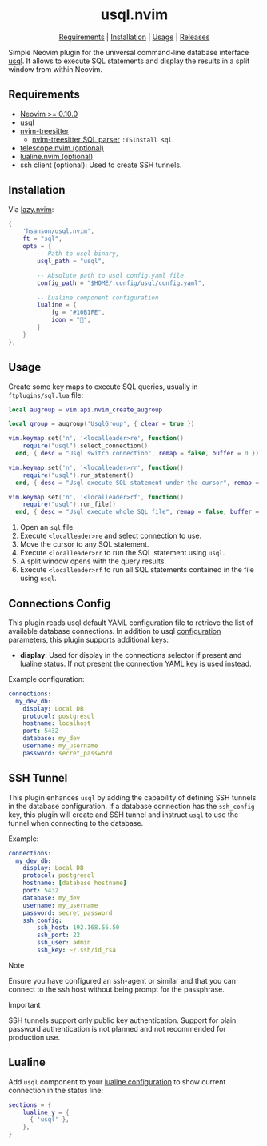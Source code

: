 <div align="center">

# usql.nvim

  <a href="#requirements" title="Requirements">Requirements</a> |
  <a href="#installation" title="Installation">Installation</a> |
  <a href="#usage" title="Usage">Usage</a> |
  <a href="https://github.com/hsanson/usql.nvim/releases" title="Releases">
  Releases</a>
</div>

<p></p>

Simple Neovim plugin for the universal command-line database interface [usql](https://github.com/xo/usql). It allows to execute SQL statements and display the results in a split window from within Neovim.

## Requirements

- [Neovim >= 0.10.0](https://github.com/neovim/neovim/releases)
- [usql](https://github.com/xo/usql)
- [nvim-treesitter](https://github.com/nvim-treesitter/nvim-treesitter)
  - [nvim-treesitter SQL parser](https://github.com/nvim-treesitter/nvim-treesitter?tab=readme-ov-file#supported-languages) `:TSInstall sql`.
- [telescope.nvim (optional)](https://github.com/nvim-telescope/telescope.nvim)
- [lualine.nvim (optional)](https://github.com/nvim-lualine/lualine.nvim)
- ssh client (optional): Used to create SSH tunnels.

## Installation

Via [lazy.nvim](https://github.com/folke/lazy.nvim):

```lua
{
    'hsanson/usql.nvim',
    ft = "sql",
    opts = {
        -- Path to usql binary,
        usql_path = "usql",

        -- Absolute path to usql config.yaml file.
        config_path = "$HOME/.config/usql/config.yaml",

        -- Lualine component configuration
        lualine = {
            fg = "#10B1FE",
            icon = "",
        }
    }
},
```

## Usage

Create some key maps to execute SQL queries, usually in `ftplugins/sql.lua` file:

```lua
local augroup = vim.api.nvim_create_augroup

local group = augroup('UsqlGroup', { clear = true })

vim.keymap.set('n', '<localleader>re', function()
    require("usql").select_connection()
  end, { desc = "Usql switch connection", remap = false, buffer = 0 })

vim.keymap.set('n', '<localleader>rr', function()
    require("usql").run_statement()
  end, { desc = "Usql execute SQL statement under the cursor", remap = false, buffer = 0 })

vim.keymap.set('n', '<localleader>rf', function()
    require("usql").run_file()
  end, { desc = "Usql execute whole SQL file", remap = false, buffer = 0 })
```

1. Open an `sql` file.
2. Execute `<localleader>re` and select connection to use.
3. Move the cursor to any SQL statement.
4. Execute `<localleader>rr` to run the SQL statement using `usql`.
5. A split window opens with the query results.
6. Execute `<localleader>rf` to run all SQL statements contained in the file using `usql`.

## Connections Config

This plugin reads usql default YAML configuration file to retrieve the list of
available database connections. In addition to usql
[configuration](https://github.com/xo/usql?tab=readme-ov-file#configuration)
parameters, this plugin supports additional keys:

* **display**: Used for display in the connections selector if present and
  lualine status. If not present the connection YAML key is used instead.

Example configuration:

```yaml
connections:
  my_dev_db:
    display: Local DB
    protocol: postgresql
    hostname: localhost
    port: 5432
    database: my_dev
    username: my_username
    password: secret_password
```

## SSH Tunnel

This plugin enhances `usql` by adding the capability of defining SSH tunnels in
the database configuration. If a database connection has the `ssh_config` key,
this plugin will create and SSH tunnel and instruct `usql` to use the tunnel
when connecting to the database.

Example:

```yaml
connections:
  my_dev_db:
    display: Local DB
    protocol: postgresql
    hostname: [database hostname]
    port: 5432
    database: my_dev
    username: my_username
    password: secret_password
    ssh_config:
        ssh_host: 192.168.56.50
        ssh_port: 22
        ssh_user: admin
        ssh_key: ~/.ssh/id_rsa
```

> [!NOTE]
> Ensure you have configured an ssh-agent or similar and that you can connect to
> the ssh host without being prompt for the passphrase.

> [!IMPORTANT]
> SSH tunnels support only public key authentication. Support for plain password
> authentication is not planned and not recommended for production use.

## Lualine

Add `usql` component to your [lualine configuration](https://github.com/nvim-lualine/lualine.nvim?tab=readme-ov-file#default-configuration) to show current connection in
the status line:

```lua
sections = {
    lualine_y = {
      { 'usql' },
    },
}
```

